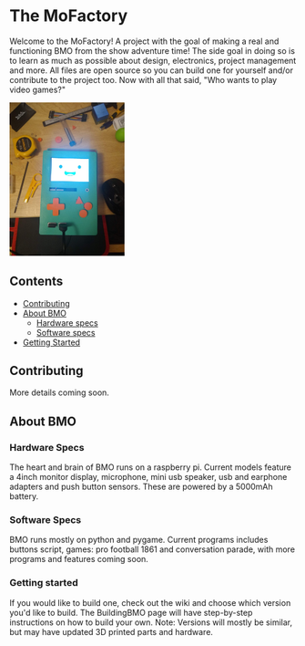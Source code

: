 # The MoFactory
Welcome to the MoFactory! A project with the goal of making a real and functioning BMO from the show adventure time! The side goal in doing so is to learn as much as possible about design, electronics, project management and more. All files are open source so you can build one for yourself and/or contribute to the project too. Now with all that said, "Who wants to play video games?"

<img src="media/bmo.jpg" width="40%">

## Contents

- [Contributing](#contributing)
- [About BMO](#about-bmo)
    - [Hardware specs](#hardware-specs)
    - [Software specs](#software-specs)
- [Getting Started](#getting-started)

        

## Contributing
More details coming soon.

## About BMO

### Hardware Specs
The heart and brain of BMO runs on a raspberry pi. Current models feature a 4inch monitor display, microphone, mini usb speaker, usb and earphone adapters and push button sensors. These are powered by a 5000mAh battery.

### Software Specs
BMO runs mostly on python and pygame. Current programs includes buttons script, games: pro football 1861 and conversation parade, with more programs and features coming soon.

### Getting started
If you would like to build one, check out the wiki and choose which version you'd like to build. The BuildingBMO page will have step-by-step instructions on how to build your own. 
Note: Versions will mostly be similar, but may have updated 3D printed parts and hardware.